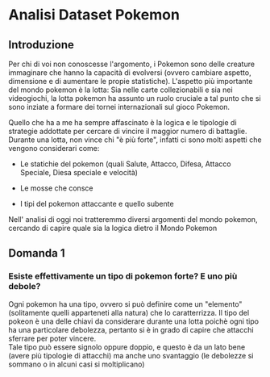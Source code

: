 # Analisi Dataset Pokemon

## Introduzione
Per chi di voi non conoscesse l'argomento, i Pokemon sono delle creature immaginare che hanno la capacità di evolversi (ovvero cambiare aspetto, dimensione e di aumentare le propie statistiche). 
L'aspetto più importante del mondo pokemon è la lotta: 
Sia nelle carte collezionabili e sia nei videogiochi, la lotta pokemon ha assunto un ruolo cruciale a tal punto che si sono inziate a formare dei tornei internazionali sul gioco Pokemon.

Quello che ha a me ha sempre affascinato è la logica e le tipologie di strategie addottate per cercare di vincire il maggior numero di battaglie.
Durante una lotta, non vince chi "è più forte", infatti ci sono molti aspetti che vengono considerari come:

* Le statichie del pokemon (quali Salute, Attacco, Difesa, Attacco Speciale, Diesa speciale e velocità)

* Le mosse che consce

* I tipi del pokemon attaccante e quello subente


Nell' analisi di oggi noi tratteremmo diversi argomenti del mondo pokemon, cercando di capire quale sia la logica dietro il Mondo Pokemon

## Domanda 1
### Esiste effettivamente un tipo di pokemon forte? E uno più debole?

Ogni pokemon ha una tipo, ovvero si può definire come un "elemento" (solitamente quelli apparteneti alla natura) che lo caratterrizza.
Il tipo del pokeon è una delle chiavi da considerare durante una lotta poichè ogni tipo ha una particolare debolezza, pertanto si è in grado di capire che attacchi sferrare per poter vincere.  
Tale tipo può essere signolo oppure doppio, e questo è da un lato bene (avere più tipologie di attacchi) ma anche uno svantaggio (le debolezze si sommano o in alcuni casi si moltiplicano)


